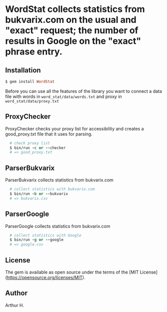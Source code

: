 WordStat collects statistics from bukvarix.com on the usual and "exact" request; the number of results in Google on the "exact" phrase entry.
==========

Installation
------------------
```ruby
$ gem install WordStat
```

Before you can use all the features of the library you want to connect a data file with words in ```word_stat/data/words.txt``` and proxy in ```word_stat/data/proxy.txt```

ProxyChecker
------------------
  ProxyChecker checks your proxy list for accessibility and creates a good_proxy.txt file that it uses for parsing.

```ruby
  # check proxy list
  $ bin/run -c or --checker
  # => good_proxy.txt
```

ParserBukvarix
----------------
  ParserBukvarix collects statistics from bukvarix.com

```ruby
  # collect statistics with bukvarix.com
  $ bin/run -b or --bukvarix
  # => bukvarix.csv
```

ParserGoogle
-----------------
  ParserGoogle collects statistics from bukvarix.com

```ruby
  # collect statistics with Google
  $ bin/run -g or --google
  # => google.csv
```

License
---------------
The gem is available as open source under the terms of the [MIT License] (https://opensource.org/licenses/MIT).

Author
--------------
Arthur H.
